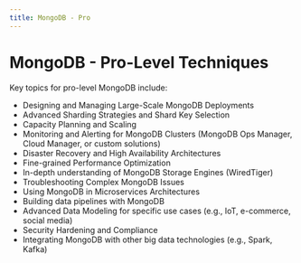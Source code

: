 ```yaml
---
title: MongoDB - Pro
---
```


# MongoDB - Pro-Level Techniques

Key topics for pro-level MongoDB include:

- Designing and Managing Large-Scale MongoDB Deployments
- Advanced Sharding Strategies and Shard Key Selection
- Capacity Planning and Scaling
- Monitoring and Alerting for MongoDB Clusters (MongoDB Ops Manager, Cloud Manager, or custom solutions)
- Disaster Recovery and High Availability Architectures
- Fine-grained Performance Optimization
- In-depth understanding of MongoDB Storage Engines (WiredTiger)
- Troubleshooting Complex MongoDB Issues
- Using MongoDB in Microservices Architectures
- Building data pipelines with MongoDB
- Advanced Data Modeling for specific use cases (e.g., IoT, e-commerce, social media)
- Security Hardening and Compliance
- Integrating MongoDB with other big data technologies (e.g., Spark, Kafka)
